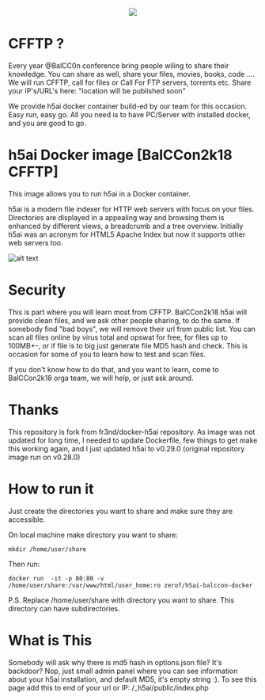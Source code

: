 <p align="center">
<img src="https://2k18.balccon.org/images/1/16/BalCCon2k18_1.png" />
</p>

# CFFTP ?

Every year @BalCC0n conference bring people wiling to share their knowledge. You can share as well, share your files, movies, books, code .... We will run CFFTP, call for files or Call For FTP servers, torrents etc. Share your IP's/URL's here: "location will be published soon"

We provide h5ai docker container build-ed by our team for this occasion. Easy run, easy go. All you need is to have PC/Server with installed docker, and you are good to go.  

# h5ai Docker image [BalCCon2k18 CFFTP]

This image allows you to run h5ai in a Docker container.

h5ai is a modern file indexer for HTTP web servers with focus on your files.
Directories are displayed in a appealing way and browsing them is enhanced by
different views, a breadcrumb and a tree overview. Initially h5ai was an
acronym for HTML5 Apache Index but now it supports other web servers too.

![alt text](https://cloud.githubusercontent.com/assets/776829/3098666/440f3ca6-e5ef-11e3-8979-36d2ac1a36a0.png)


# Security

This is part where you will learn most from CFFTP. BalCCon2k18 h5ai will provide clean files, and we ask other people sharing, to do the same. If somebody find "bad boys", we will remove their url from public list. You can scan all files online by virus total and opswat for free, for files up to 100MB+-, or if file is to big just generate file MD5 hash and check. This is occasion for some of you to learn how to test and scan files.

If you don't know how to do that, and you want to learn, come to BalCCon2k18 orga team, we will help, or just ask around.

# Thanks

This repository is fork from fr3nd/docker-h5ai repository. As image was not updated for long time, I needed to update Dockerfile, few things to get make this working again, and I just updated h5ai to v0.29.0 (original repository image run on v0.28.0)

# How to run it

Just create the directories you want to share and make sure they are accessible.

On local machine make directory you want to share:

```
mkdir /home/user/share
```

Then run:

```
docker run  -it -p 80:80 -v /home/user/share:/var/www/html/user_home:ro zerof/h5ai-balccon-docker
```

P.S. Replace /home/user/share with directory you want to share. This directory can have subdirectories.

# What is This

Somebody will ask why there is md5 hash in options.json file? It's backdoor? Nop, just small admin panel where you can see information about your h5ai installation, and default MD5, it's empty string :). To see this page add this to end of your url or IP: /_h5ai/public/index.php

